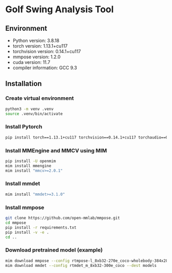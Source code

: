 # Golf Swing Analysis Tool
## Environment
- Python version: 3.8.18
- torch version: 1.13.1+cu117
- torchvision version: 0.14.1+cu117
- mmpose version: 1.2.0
- cuda version: 11.7
- compiler information: GCC 9.3

## Installation
### Create virtual environment
```bash
python3 -m venv .venv
source .venv/bin/activate
```
### Install Pytorch
```bash
pip install torch==1.13.1+cu117 torchvision==0.14.1+cu117 torchaudio==0.13.1 --extra-index-url https://download.pytorch.org/whl/cu117
```

### Install MMEngine and MMCV using MIM
```bash
pip install -U openmim
mim install mmengine
mim install "mmcv>=2.0.1"
```

### Install mmdet
```bash
mim install "mmdet>=3.1.0"
```

### Install mmpose
```bash
git clone https://github.com/open-mmlab/mmpose.git
cd mmpose
pip install -r requirements.txt
pip install -v -e .
cd ..
```

### Download pretrained model (example)
```Bash
mim download mmpose --config rtmpose-l_8xb32-270e_coco-wholebody-384x288 --dest models
mim download mmdet --config rtmdet_m_8xb32-300e_coco --dest models
```